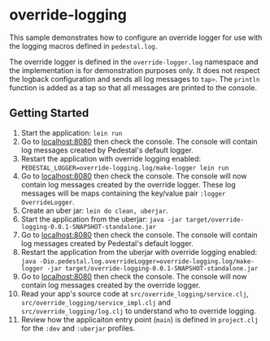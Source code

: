 # override-logging

This sample demonstrates how to configure an override logger
for use with the logging macros defined in  `pedestal.log`.

The override logger is defined in the `override-logger.log` namespace and
the implementation is for demonstration purposes only. It does not respect
the logback configuration and sends all log messages to `tap>`. The `println`
function is added as a tap so that all messages are printed to the console.

## Getting Started

1. Start the application: `lein run`
2. Go to [localhost:8080](http://localhost:8080/) then check the console. The
   console will contain log messages created by Pedestal's default logger.
3. Restart the application with override logging enabled: `PEDESTAL_LOGGER=override-logging.log/make-logger lein run`
4. Go to [localhost:8080](http://localhost:8080/) then check the console. The
   console will now contain log messages created by the override logger. These
   log messages will be maps containing the key/value pair `:logger OverrideLogger`.
5. Create an uber jar: `lein do clean, uberjar`.
6. Start the application from the uberjar: `java -jar target/override-logging-0.0.1-SNAPSHOT-standalone.jar`
7. Go to [localhost:8080](http://localhost:8080/) then check the console. The
   console will contain log messages created by Pedestal's default logger.
8. Restart the application from the uberjar with override logging enabled:
   `java -Dio.pedestal.log.overrideLogger=override-logging.log/make-logger -jar target/override-logging-0.0.1-SNAPSHOT-standalone.jar`
9. Go to [localhost:8080](http://localhost:8080/) then check the console. The
   console will now contain log messages created by the override logger.
10. Read your app's source code at `src/override_logging/service.clj`,
   `src/override_logging/service_impl.clj` and `src/override_logging/log.clj` to
   understand who to override logging.
11. Review how the applicaiton entry point (`main`) is defined in `project.clj`
    for the `:dev` and `:uberjar` profiles.
